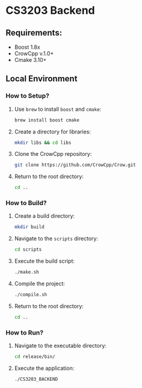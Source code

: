 # CS3203 Backend

## Requirements:

- Boost 1.8x
- CrowCpp v.1.0+
- Cmake 3.10+

## Local Environment

### How to Setup?

1. Use `brew` to install `boost` and `cmake`:
    ```bash
    brew install boost cmake
    ```
2. Create a directory for libraries:
   ```bash
   mkdir libs && cd libs
   ```
3. Clone the CrowCpp repository:
   ```bash
   git clone https://github.com/CrowCpp/Crow.git
   ```
4. Return to the root directory:
   ```bash
   cd ..
   ```

### How to Build?

1. Create a build directory:
   ```bash
   mkdir build
   ```
2. Navigate to the `scripts` directory:
   ```bash
   cd scripts
   ```
3. Execute the build script:
   ```bash
   ./make.sh
   ```
4. Compile the project:
   ```bash
   ./compile.sh
   ```
5. Return to the root directory:
   ```bash
   cd ..
   ```

### How to Run?

1. Navigate to the executable directory:
   ```bash
   cd release/bin/
   ```
2. Execute the application:
   ```bash
   ./CS3203_BACKEND
   ```